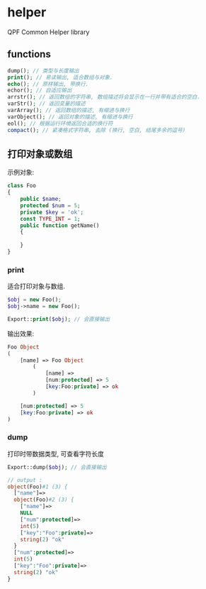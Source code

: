 # helper
QPF Common Helper library

## functions

```php
dump(); // 类型与长度输出
print(); // 易读输出, 适合数组与对象.
echo(); // 原样输出, 带换行.
echor(); // 自适应输出
arrstr(); // 返回数组的字符串, 数组描述将会显示在一行并带有适合的空白.
varStr(); // 返回变量的描述
varArray(); // 返回数组的描述, 有缩进与换行
varObject(); // 返回对象的描述, 有缩进与换行
eol(); // 根据运行环境返回合适的换行符
compact(); // 紧凑格式字符串, 去除 (换行, 空白, 结尾多余的逗号)
```


## 打印对象或数组

示例对象:
```php
class Foo
{
    public $name;
    protected $num = 5;
    private $key = 'ok';
    const TYPE_INT = 1;
    public function getName()
    {
        
    }
}
```

### print

适合打印对象与数组.

```php
$obj = new Foo();
$obj->name = new Foo();

Export::print($obj); // 会直接输出
```

输出效果:
```php
Foo Object
(
    [name] => Foo Object
        (
            [name] => 
            [num:protected] => 5
            [key:Foo:private] => ok
        )

    [num:protected] => 5
    [key:Foo:private] => ok
)
```

### dump

打印时带数据类型, 可查看字符长度

```php
Export::dump($obj); // 会直接输出

// output :
object(Foo)#1 (3) {
  ["name"]=>
  object(Foo)#2 (3) {
    ["name"]=>
    NULL
    ["num":protected]=>
    int(5)
    ["key":"Foo":private]=>
    string(2) "ok"
  }
  ["num":protected]=>
  int(5)
  ["key":"Foo":private]=>
  string(2) "ok"
}
```
